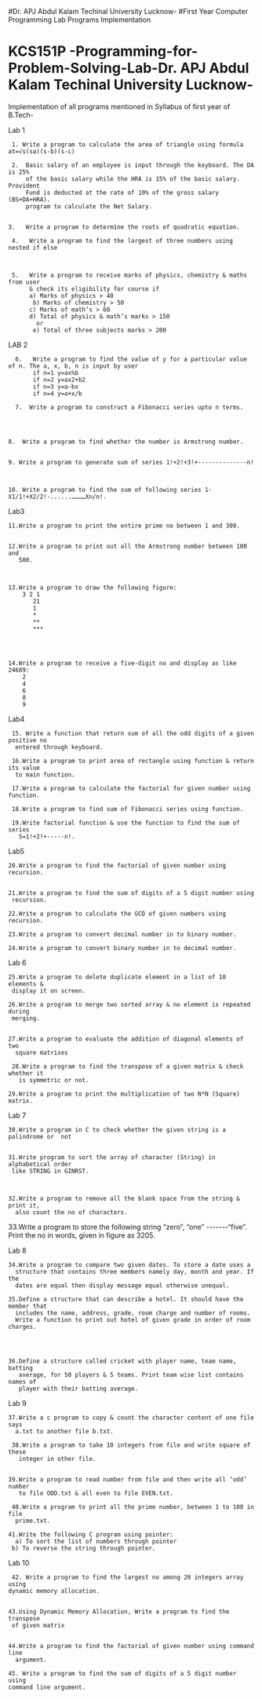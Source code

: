 #Dr. APJ Abdul Kalam Techinal University Lucknow-
#First Year Computer Programming Lab Programs Implementation
# KCS151P -Programming-for-Problem-Solving-Lab-Dr. APJ Abdul Kalam Techinal University Lucknow-
Implementation of all programs mentioned in Syllabus of first year of B.Tech-
  
  Lab 1

     1. Write a program to calculate the area of triangle using formula at=√s(sa)(s-b)(s-c) 

     2.  Basic salary of an employee is input through the keyboard. The DA is 25%
         of the basic salary while the HRA is 15% of the basic salary. Provident
         Fund is deducted at the rate of 10% of the gross salary (BS+DA+HRA).
         program to calculate the Net Salary. 


    3.   Write a program to determine the roots of quadratic equation.

     4.   Write a program to find the largest of three numbers using nested if else



     5.   Write a program to receive marks of physics, chemistry & maths from user
          & check its eligibility for course if
          a) Marks of physics > 40
           b) Marks of chemistry > 50
          c) Marks of math’s > 60
          d) Total of physics & math’s marks > 150
            or
           e) Total of three subjects marks > 200 


LAB 2 

      6.   Write a program to find the value of y for a particular value of n. The a, x, b, n is input by user
           if n=1 y=ax%b
           if n=2 y=ax2+b2
           if n=3 y=a-bx
           if n=4 y=a+x/b 

      7.  Write a program to construct a Fibonacci series upto n terms. 




    8.  Write a program to find whether the number is Armstrong number. 


    9. Write a program to generate sum of series 1!+2!+3!+--------------n! 



    10. Write a program to find the sum of following series 1-X1/1!+X2/2!-......…………Xn/n!. 
     
     
     
Lab3  

    11.Write a program to print the entire prime no between 1 and 300. 


    12.Write a program to print out all the Armstrong number between 100 and
       500. 



    13.Write a program to draw the following figure:
        3 2 1
           21
           1
           *
           **
           *** 




    14.Write a program to receive a five-digit no and display as like 24689:
        2
        4
        6
        8
        9 

Lab4 
     
     15. Write a function that return sum of all the odd digits of a given positive no
      entered through keyboard. 

     16.Write a program to print area of rectangle using function & return its value
      to main function. 

     17.Write a program to calculate the factorial for given number using function. 

     18.Write a program to find sum of Fibonacci series using function. 

     19.Write factorial function & use the function to find the sum of series
       S=1!+2!+-----n!. 


Lab5 

    20.Write a program to find the factorial of given number using recursion. 


    21.Write a program to find the sum of digits of a 5 digit number using
     recursion. 

    22.Write a program to calculate the GCD of given numbers using recursion. 

    23.Write a program to convert decimal number in to binary number.

    24.Write a program to convert binary number in to decimal number.  
   

Lab 6

    25.Write a program to delete duplicate element in a list of 10 elements &
     display it on screen. 

    26.Write a program to merge two sorted array & no element is repeated during
     merging. 


    27.Write a program to evaluate the addition of diagonal elements of two
      square matrixes

     28.Write a program to find the transpose of a given matrix & check whether it
       is symmetric or not. 

    29.Write a program to print the multiplication of two N*N (Square) matrix. 

Lab 7

    30.Write a program in C to check whether the given string is a palindrome or  not


    31.Write program to sort the array of character (String) in alphabetical order
     like STRING in GINRST.



    32.Write a program to remove all the blank space from the string & print it,
      also count the no of characters. 



   33.Write a program to store the following string “zero”, “one” -------“five”.
     Print the no in words, given in figure as 3205. 

Lab 8

    34.Write a program to compare two given dates. To store a date uses a
      structure that contains three members namely day, month and year. If the
      dates are equal then display message equal otherwise unequal. 

    35.Define a structure that can describe a hotel. It should have the member that
      includes the name, address, grade, room charge and number of rooms.
      Write a function to print out hotel of given grade in order of room charges. 




    36.Define a structure called cricket with player name, team name, batting
       average, for 50 players & 5 teams. Print team wise list contains names of
       player with their batting average. 


Lab 9

    37.Write a c program to copy & count the character content of one file says
      a.txt to another file b.txt. 

     38.Write a program to take 10 integers from file and write square of these
       integer in other file. 


    39.Write a program to read number from file and then write all ‘odd’ number
       to file ODD.txt & all even to file EVEN.txt. 

     40.Write a program to print all the prime number, between 1 to 100 in file
      prime.txt. 

    41.Write the following C program using pointer:
      a) To sort the list of numbers through pointer
     b) To reverse the string through pointer. 

   Lab 10

     42. Write a program to find the largest no among 20 integers array using
    dynamic memory allocation.


    43.Using Dynamic Memory Allocation, Write a program to find the transpose
     of given matrix


    44.Write a program to find the factorial of given number using command line
      argument.

    45. Write a program to find the sum of digits of a 5 digit number using
    command line argument.


